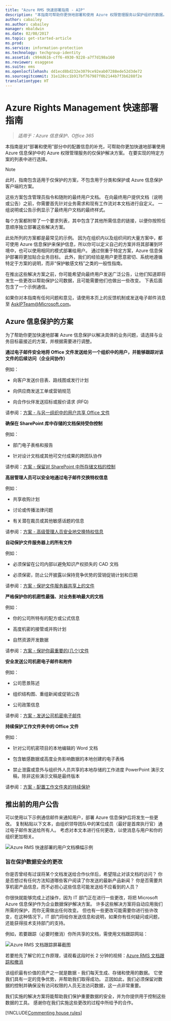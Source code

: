 ```yaml
---
title: "Azure RMS 快速部署指南 - AIP"
description: "本指南可帮助你更快地部署和使用 Azure 权限管理服务以保护组织的数据。 首先在要实现的特定方案的列表中进行选择。"
author: cabailey
ms.author: cabailey
manager: mbaldwin
ms.date: 02/08/2017
ms.topic: get-started-article
ms.prod: 
ms.service: information-protection
ms.technology: techgroup-identity
ms.assetid: c994d616-cff6-4930-9228-a7f7d198a160
ms.reviewer: esaggese
ms.suite: ems
ms.openlocfilehash: dd1ecd8bd232e3079ce92eab07288ede52d3de72
ms.sourcegitcommit: 31e128cc1b917bf767987f0b2144b7f3b6288f2e
translationtype: HT
---
```

# <a name="rapid-deployment-guide-for-azure-rights-management"></a>Azure Rights Management 快速部署指南

>*适用于：Azure 信息保护、Office 365*

本指南是对“部署和使用”部分中的配置信息的补充，可帮助你更加快速地部署使用 Azure 信息保护中的 Azure 权限管理服务的仅保护解决方案。 在要实现的特定方案的列表中进行选择。

> [!NOTE]
> 此时，指南包含适用于仅保护的方案，不包含用于分类和保护或 Azure 信息保护客户端的方案。 

这些方案包含管理员指令和随附的最终用户文档。 在向最终用户提供文档（说明或公告）之前，你需要首先针对业务需求和现有工作流对本文档进行自定义。 一组说明或公告示例显示了最终用户文档的最终样式。

每个方案都附带了一个要求列表，其中包含了其他所需信息的链接，以便你按照任意顺序独立部署这些解决方案。

此处所列的方案都是最常见的示例。 因为在组织内以及组织间的大量方案中，都可使用 Azure 信息保护来保护信息，所以你可以定义自己的方案并将其部署到环境中，也可以使用相同的模式部署给用户。 通过侧重于特定方案，Azure 信息保护部署将更加贴合业务目标。 此外，我们的经验是用户更愿意密切、系统地遵循特定于方案的说明，而非“保护敏感文档”之类的一般性指南。

在推出这些解决方案之前，你可能希望向最终用户发送广泛公告，让他们知道即将发生一些更改以帮助保护公司数据，且可能需要他们也做出一些改变。 下表后面包含了一个示例通信。

如果你对本指南有任何问题和意见，请使用本页上的反馈机制或发送电子邮件消息至 [AskIPTeam@Microsoft.com](mailto:%20askipteam@microsoft.com?subject=Rapid%20Deployment%20Guide%20feedback)。

## <a name="scenarios-for-azure-information-protection"></a>Azure 信息保护的方案
为了帮助你更加快速地部署 Azure 信息保护以解决具体的业务问题，请选择与业务目标最接近的方案，并根据需要进行调整。



**通过电子邮件安全地将 Office 文件发送给另一个组织中的用户，并能够跟踪对该文件的后续访问（企业间协作）**

例如：

- 向客户发送价目表、路线图或发行计划

- 向供应商发送工单或营销规范

- 向合作伙伴发送招标或报价请求 (RFQ)

请参阅：[方案 - 与另一组织中的用户共享 Office 文件](scenario-share-office-file-externally.md)

**确保在 SharePoint 库中存储的文档保持受你控制**

例如：

- 部门电子表格和报告

- 针对设计文档或其他可交付成果的跨团队协作

请参阅：[方案 - 保留对 SharePoint 中所存储文档的控制](scenario-sharepoint.md)

**高层管理人员可以安全地通过电子邮件交换特权信息**

例如：

- 共享收购计划

- 讨论或传播法律问题

- 有关潜在裁员或其他敏感话题的信息

请参阅：[方案 - 高级管理人员安全地交换特权信息](scenario-executives-email.md)

**自动保护文件服务器上的所有文件**

例如：

- 必须保留在公司内部以避免知识产权损失的 CAD 文档

- 必须保密，防止公开披露以保持竞争优势的营销促销计划和日期

请参阅：[方案 - 保护文件服务器共享上的文件](scenario-fci.md)

**严格保护你的机密性最强、对业务影响最大的文档**

例如：

- 你的公司所特有的配方或公式信息

- 高度机密的接管或并购计划

- 自然资源开发数据

请参阅：[方案 - 保护你最重要的&#40;几个&#41;文件](scenario-secure-most-valuable-files.md)

**安全发送公司机密电子邮件和附件**

例如：

- 公司愿景陈述

- 组织结构图、重组新闻或促销公告

- 公司政策信息

请参阅：[方案 - 发送公司机密电子邮件](scenario-company-confidential-email.md)

**持续保护工作文件夹中的 Office 文件**

例如：

- 针对公司机密项目的本地编辑的 Word 文档

- 包含敏感数据或高度业务影响数据的本地创建的电子表格

- 禁止泄露或意外与组织外人员共享的本地存储的工作进度 PowerPoint 演示文稿，除非这些演示文稿是最终版本

请参阅：[方案 - 配置工作文件夹的持续保护](scenario-work-folders.md)




## <a name="announcement-for-users-before-rollout"></a>推出前的用户公告
可以使用以下示例通信邮件来通知用户，部署 Azure 信息保护后将发生一些更改。 复制粘贴以下文本，由组织领导团队中的某位成员（最好是首席执行官）通过电子邮件发送给所有人。 考虑对本文本进行任何更改，以使消息与用户和你的组织更加相关。

![Azure RMS 快速部署的用户文档横幅示例](../media/AzRMS_ExampleBanner.png)

### <a name="changes-were-making-to-safeguard-our-data"></a>旨在保护数据安全的更改
你是否曾经有过误将某个文档发送给合作伙伴后，希望阻止对该文档的访问？ 你是否想过有任何方法知道哪些客户阅读了你发送的最新产品新闻？ 你是否需要共享机密产品信息，而不必担心这些信息可能发送给不应看到的人员？

你很快就能够完成上述操作，因为 IT 部门正在进行一些更改，将把 Microsoft Azure 信息保护作为企业数据保护解决方案。 许多这些解决方案将自动应用我们所需的保护，而你无需做出任何改变。 但也有一些更改可能需要你进行些许改变，在这种情况下，IT 部门将给你发送信息和说明，如果你有任何疑问或问题，还能获得技术支持部门的支持。

例如，若要跟踪（必要时撤消）你所共享的文档，需使用文档跟踪网站：

![Azure RMS 文档跟踪屏幕截图](../media/AzRMS_Tutorial_5_Screenshots.png)

若要抢先了解它的工作原理，请观看这段时长 2 分钟的视频：[Azure RMS 文档跟踪和撤消](https://channel9.msdn.com/Series/Information-Protection/Azure-RMS-Document-Tracking-and-Revocation)

该组织最有价值的资产之一就是数据 - 我们每天生成、存储和使用的数据。 它使我们具有一定的竞争优势，并帮助我们取得成功。 正因如此，我们必须保留对数据的控制并确保没有访问权限的人员无法访问数据，这一点非常重要。

我们实施的解决方案将能帮助我们保护重要数据的安全，并为你提供用于控制这些数据的工具。 感谢你在我们实施这些更改的过程中所给予的合作。

[!INCLUDE[Commenting house rules](../includes/houserules.md)]
